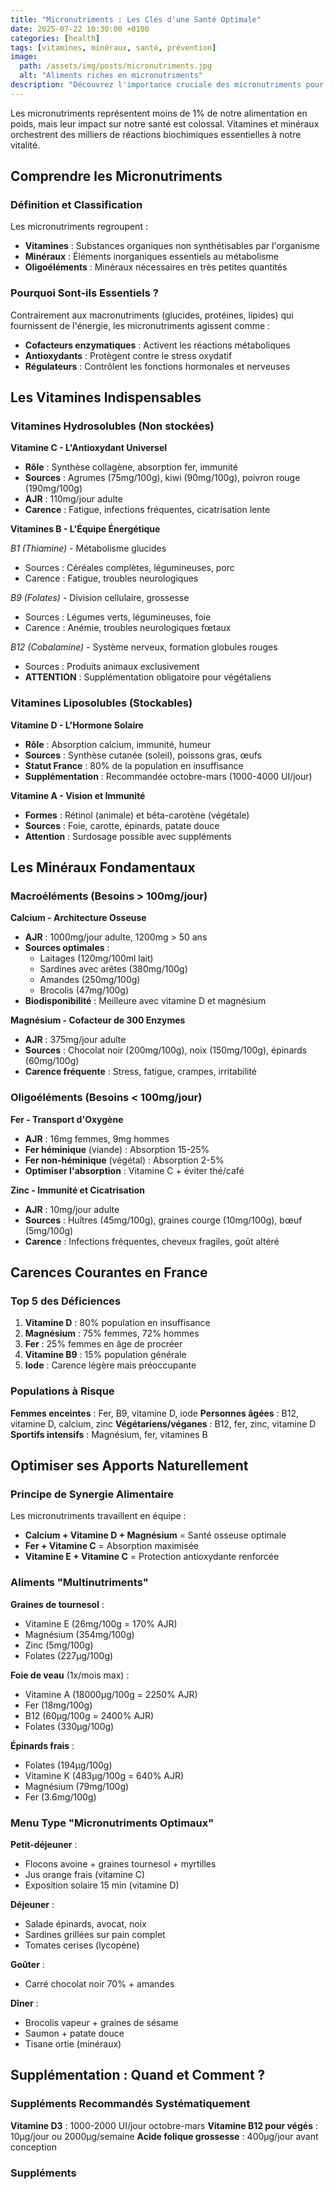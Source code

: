 ```yaml
---
title: "Micronutriments : Les Clés d'une Santé Optimale"
date: 2025-07-22 10:30:00 +0100
categories: [health]
tags: [vitamines, minéraux, santé, prévention]
image:
  path: /assets/img/posts/micronutriments.jpg
  alt: "Aliments riches en micronutriments"
description: "Découvrez l'importance cruciale des micronutriments pour votre santé et comment éviter les carences les plus courantes."
---
```


Les micronutriments représentent moins de 1% de notre alimentation en poids, mais leur impact sur notre santé est colossal. Vitamines et minéraux orchestrent des milliers de réactions biochimiques essentielles à notre vitalité.

## Comprendre les Micronutriments

### Définition et Classification

Les micronutriments regroupent :
- **Vitamines** : Substances organiques non synthétisables par l'organisme
- **Minéraux** : Éléments inorganiques essentiels au métabolisme
- **Oligoéléments** : Minéraux nécessaires en très petites quantités

### Pourquoi Sont-ils Essentiels ?

Contrairement aux macronutriments (glucides, protéines, lipides) qui fournissent de l'énergie, les micronutriments agissent comme :
- **Cofacteurs enzymatiques** : Activent les réactions métaboliques
- **Antioxydants** : Protègent contre le stress oxydatif
- **Régulateurs** : Contrôlent les fonctions hormonales et nerveuses

## Les Vitamines Indispensables

### Vitamines Hydrosolubles (Non stockées)

**Vitamine C - L'Antioxydant Universel**
- **Rôle** : Synthèse collagène, absorption fer, immunité
- **Sources** : Agrumes (75mg/100g), kiwi (90mg/100g), poivron rouge (190mg/100g)
- **AJR** : 110mg/jour adulte
- **Carence** : Fatigue, infections fréquentes, cicatrisation lente

**Vitamines B - L'Équipe Énergétique**

*B1 (Thiamine)* - Métabolisme glucides
- Sources : Céréales complètes, légumineuses, porc
- Carence : Fatigue, troubles neurologiques

*B9 (Folates)* - Division cellulaire, grossesse
- Sources : Légumes verts, légumineuses, foie
- Carence : Anémie, troubles neurologiques fœtaux

*B12 (Cobalamine)* - Système nerveux, formation globules rouges
- Sources : Produits animaux exclusivement
- **ATTENTION** : Supplémentation obligatoire pour végétaliens

### Vitamines Liposolubles (Stockables)

**Vitamine D - L'Hormone Solaire**
- **Rôle** : Absorption calcium, immunité, humeur
- **Sources** : Synthèse cutanée (soleil), poissons gras, œufs
- **Statut France** : 80% de la population en insuffisance
- **Supplémentation** : Recommandée octobre-mars (1000-4000 UI/jour)

**Vitamine A - Vision et Immunité**
- **Formes** : Rétinol (animale) et bêta-carotène (végétale)
- **Sources** : Foie, carotte, épinards, patate douce
- **Attention** : Surdosage possible avec suppléments

## Les Minéraux Fondamentaux

### Macroéléments (Besoins > 100mg/jour)

**Calcium - Architecture Osseuse**
- **AJR** : 1000mg/jour adulte, 1200mg > 50 ans
- **Sources optimales** : 
  - Laitages (120mg/100ml lait)
  - Sardines avec arêtes (380mg/100g)
  - Amandes (250mg/100g)
  - Brocolis (47mg/100g)
- **Biodisponibilité** : Meilleure avec vitamine D et magnésium

**Magnésium - Cofacteur de 300 Enzymes**
- **AJR** : 375mg/jour adulte
- **Sources** : Chocolat noir (200mg/100g), noix (150mg/100g), épinards (60mg/100g)
- **Carence fréquente** : Stress, fatigue, crampes, irritabilité

### Oligoéléments (Besoins < 100mg/jour)

**Fer - Transport d'Oxygène**
- **AJR** : 16mg femmes, 9mg hommes
- **Fer héminique** (viande) : Absorption 15-25%
- **Fer non-héminique** (végétal) : Absorption 2-5%
- **Optimiser l'absorption** : Vitamine C + éviter thé/café

**Zinc - Immunité et Cicatrisation**
- **AJR** : 10mg/jour adulte
- **Sources** : Huîtres (45mg/100g), graines courge (10mg/100g), bœuf (5mg/100g)
- **Carence** : Infections fréquentes, cheveux fragiles, goût altéré

## Carences Courantes en France

### Top 5 des Déficiences

1. **Vitamine D** : 80% population en insuffisance
2. **Magnésium** : 75% femmes, 72% hommes
3. **Fer** : 25% femmes en âge de procréer
4. **Vitamine B9** : 15% population générale
5. **Iode** : Carence légère mais préoccupante

### Populations à Risque

**Femmes enceintes** : Fer, B9, vitamine D, iode
**Personnes âgées** : B12, vitamine D, calcium, zinc
**Végétariens/véganes** : B12, fer, zinc, vitamine D
**Sportifs intensifs** : Magnésium, fer, vitamines B

## Optimiser ses Apports Naturellement

### Principe de Synergie Alimentaire

Les micronutriments travaillent en équipe :
- **Calcium + Vitamine D + Magnésium** = Santé osseuse optimale
- **Fer + Vitamine C** = Absorption maximisée
- **Vitamine E + Vitamine C** = Protection antioxydante renforcée

### Aliments "Multinutriments"

**Graines de tournesol** :
- Vitamine E (26mg/100g = 170% AJR)
- Magnésium (354mg/100g)
- Zinc (5mg/100g)
- Folates (227μg/100g)

**Foie de veau** (1x/mois max) :
- Vitamine A (18000μg/100g = 2250% AJR)
- Fer (18mg/100g)
- B12 (60μg/100g = 2400% AJR)
- Folates (330μg/100g)

**Épinards frais** :
- Folates (194μg/100g)
- Vitamine K (483μg/100g = 640% AJR)
- Magnésium (79mg/100g)
- Fer (3.6mg/100g)

### Menu Type "Micronutriments Optimaux"

**Petit-déjeuner** :
- Flocons avoine + graines tournesol + myrtilles
- Jus orange frais (vitamine C)
- Exposition solaire 15 min (vitamine D)

**Déjeuner** :
- Salade épinards, avocat, noix
- Sardines grillées sur pain complet
- Tomates cerises (lycopène)

**Goûter** :
- Carré chocolat noir 70% + amandes

**Dîner** :
- Brocolis vapeur + graines de sésame
- Saumon + patate douce
- Tisane ortie (minéraux)

## Supplémentation : Quand et Comment ?

### Suppléments Recommandés Systématiquement

**Vitamine D3** : 1000-2000 UI/jour octobre-mars
**Vitamine B12 pour végés** : 10μg/jour ou 2000μg/semaine
**Acide folique grossesse** : 400μg/jour avant conception

### Suppléments